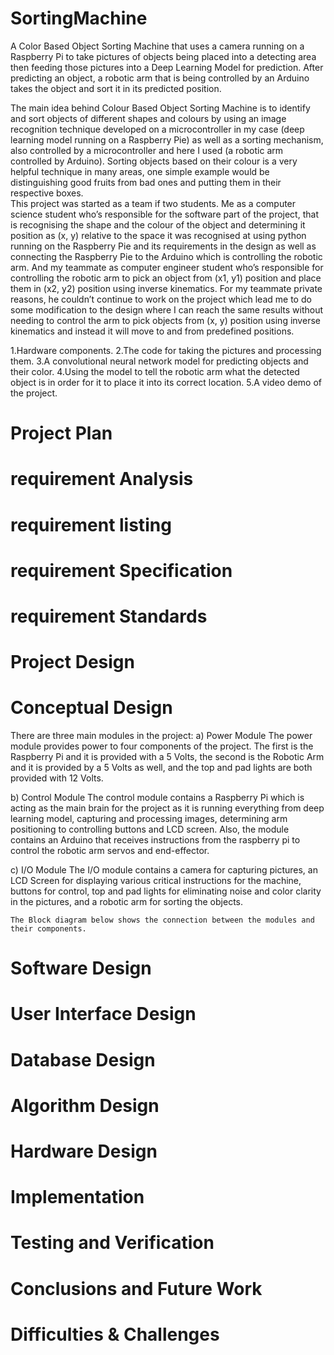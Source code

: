 # SortingMachine
A Color Based Object Sorting Machine that uses a camera running on a Raspberry Pi to take pictures of objects being placed into a detecting area then feeding those pictures into a Deep Learning Model for prediction. After predicting an object, a robotic arm that is being controlled by an Arduino takes the object and sort it in its predicted position.

The main idea behind Colour Based Object Sorting Machine is to identify and sort objects of different shapes and colours by using an image recognition technique developed on a microcontroller in my case (deep learning model running on a Raspberry Pie) as well as a sorting mechanism, also controlled by a microcontroller and here I used (a robotic arm controlled by Arduino). Sorting objects based on their colour is a very helpful technique in many areas, one simple example would be distinguishing good fruits from bad ones and putting them in their respective boxes.  
This project was started as a team if two students. Me as a computer science student who’s responsible for the software part of the project, that is recognising the shape and the colour of the object and determining it position as (x, y) relative to the space it was recognised at using python running on the Raspberry Pie and its requirements in the design as well as connecting the Raspberry Pie to the Arduino which is controlling the robotic arm.  And my teammate as computer engineer student who’s responsible for controlling the robotic arm to pick an object from (x1, y1) position and place them in (x2, y2) position using inverse kinematics. 
For my teammate private reasons, he couldn’t continue to work on the project which lead me to do some modification to the design where I can reach the same results without needing to control the arm to pick objects from (x, y) position using inverse kinematics and instead it will move to and from predefined positions.  

1.Hardware components. 
2.The code for taking the pictures and processing them.
3.A convolutional neural network model for predicting objects and their color. 
4.Using the model to tell the robotic arm what the detected object is in order for it to place it into its correct location.
5.A video demo of the project.

  # Project Plan
# requirement Analysis
  # requirement listing 
  # requirement Specification
  # requirement Standards
# Project Design
  # Conceptual Design
  
  There are three main modules in the project:
a)	Power Module
The power module provides power to four components of the project. The first is the Raspberry Pi and it is provided with a 5 Volts, the second is the Robotic Arm and it is provided by a 5 Volts as well, and the top and pad lights are both provided with 12 Volts. 

b)	Control Module
The control module contains a Raspberry Pi which is acting as the main brain for the project as it is running everything from deep learning model, capturing and processing images, determining arm positioning to controlling buttons and LCD screen. Also, the module contains an Arduino that receives instructions from the raspberry pi to control the robotic arm servos and end-effector. 

c)	I/O Module
The I/O module contains a camera for capturing pictures, an LCD Screen for displaying various critical instructions for the machine, buttons for control, top and pad lights for eliminating noise and color clarity in the pictures, and a robotic arm for sorting the objects. 
	
	The Block diagram below shows the connection between the modules and their components. 

  # Software Design
  # User Interface Design
  # Database Design
  # Algorithm Design
  # Hardware Design
# Implementation
# Testing and Verification
# Conclusions and Future Work
  # Difficulties & Challenges
